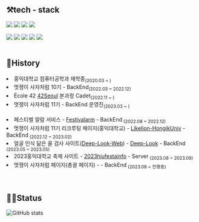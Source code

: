 <div align=left>
  
  
  ## ⚒️tech - stack
  <img src="https://img.shields.io/badge/Spring-6DB33F?style=flat-square&logo=spring&logoColor=white"/>
  <img src="https://img.shields.io/badge/springboot-6DB33F?style=flat-square&logo=springboot&logoColor=white"/>
  <img src="https://img.shields.io/badge/MySQL-4479A1?style=flat-square&logo=mysql&logoColor=white"/>
  <img src="https://img.shields.io/badge/Redis-DC382D?style=flat-square&logo=redis&logoColor=white"><p><p>
  <img src="https://img.shields.io/badge/AWS-232F3E?style=flat-square&logo=amazonaws&logoColor=white"/>
  <img src="https://img.shields.io/badge/RDS-527FFF?style=flat-square&logo=amazonrds&logoColor=white"/>
  <img src="https://img.shields.io/badge/EC2-FF9900?style=flat-square&logo=amazonec2&logoColor=white"/>
  <img src="https://img.shields.io/badge/Nginx-009639?style=flat-square&logo=nginx&logoColor=white"/>
  <img src="https://img.shields.io/badge/docker-2496ED?style=flat-square&logo=docker&logoColor=white"/>
  </br>
  </br>
 
  ## 🏫History
  <li>홍익대학교 컴퓨터공학과 재학중<sub>(2020.03 ~ )</sub></li>
  <li>멋쟁이 사자처럼 10기 - BackEnd<sub>(2022.03 ~ 2022.12)</sub></li>
  <li>École 42 <a href="https://42seoul.kr/seoul42/main/view">42Seoul</a> 본과정 Cadet<sub>(2022.11 ~ )</sub></li>
  <li>멋쟁이 사자처럼 11기 - BackEnd 운영진<sub>(2023.03 ~ )</sub></li>
  <br>
  <li>페스티벌 알람 서비스 - <a href="https://github.com/MUTSA-TEAM-FESTIVALAM/festivalam_backEnd">Festivalarm</a> - BackEnd<sub> (2022.08 ~ 2022.12)</sub></li>
  <li>멋쟁이 사자처럼 11기 리크루팅 페이지(홍익대학교) - <a href="https://github.com/Likelion-HongikUniv/likelion-hongik-Backend">Likelion-HongikUniv</a> - BackEnd<sub> (2022.12 ~ 2023.02)</sub></li>
  <li> 얼굴 인식 닮은 꼴 검사 사이트(<a href="https://deep-look.vercel.app">Deep-Look-Web</a>) - <a href="https://github.com/deep-look/deep-look-server">Deep-Look</a> - BackEnd<sub> (2023.05 ~ 2023.05)</sub></li>
  <li> 2023홍익대학교 축제 사이트 - <a href="https://github.com/HongikUnivFestival/server-with-spring-boot">2023hiufestainfo</a> - Server<sub> (2023.08 ~ 2023.09)</sub></li>
  <li> 멋쟁이 사자처럼 페이지(총괄 페이지) - <a href="https://github.com/LikelionUniv/LikelionUniv-Server"></a> - BackEnd<sub> (2023.08 ~ 진행중)</sub></li>
  </br>
  </br>
  
  ## 👨‍💻Status

  ![GitHub stats](https://github-readme-stats.vercel.app/api?username=seulgi99&show_icons=true&theme=radical)

 </div>
